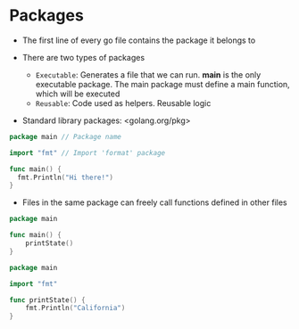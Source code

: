 # Packages

- The first line of every go file contains the package it belongs to

- There are two types of packages
  - `Executable`: Generates a file that we can run. **main** is the only executable package. The main package must define a main function, which will be executed
  - `Reusable`: Code used as helpers. Reusable logic

- Standard library packages: <golang.org/pkg>

```go
package main // Package name

import "fmt" // Import 'format' package

func main() {
  fmt.Println("Hi there!")
}
```

- Files in the same package can freely call functions defined in other files

```go
package main

func main() {
    printState()
}
```

```go
package main

import "fmt"

func printState() {
    fmt.Println("California")
}
```
